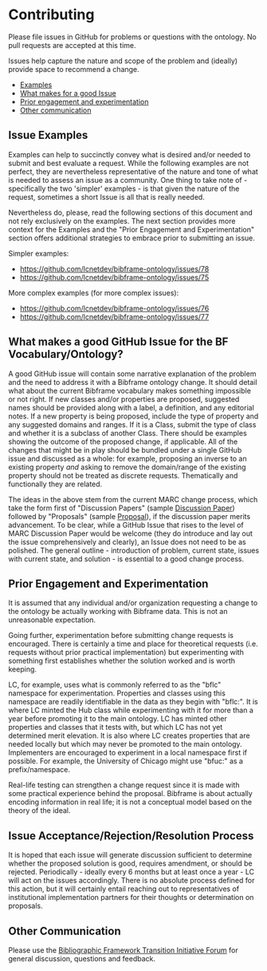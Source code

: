 # Contributing

Please file issues in GitHub for problems or questions with the ontology.  No pull 
requests are accepted at this time.

Issues help capture the nature and scope of the problem and (ideally) provide 
space to recommend a change.

- [Examples](#issue-examples)
- [What makes for a good Issue](#what-makes-a-good-github-issue-for-the-bf-vocabularyontology)
- [Prior engagement and experimentation](#prior-engagement-and-experimentation)
- [Other communication](#other-communication)

## Issue Examples

Examples can help to succinctly convey what is desired and/or needed to submit and 
best evaluate a request.  While the following examples are not perfect, they are nevertheless 
representative of the nature and tone of what is needed to assess an issue as a 
community.  One thing to take note of - specifically the two 'simpler' examples - 
is that given the nature of the request, sometimes
a short Issue is all that is really needed.

Nevertheless do, please, read the following sections of this document and not rely
exclusively on the examples.  The next section provides more context for the 
Examples and the "Prior Engagement and Experimentation" section offers 
additional strategies to embrace prior to submitting an issue.

Simpler examples:
- https://github.com/lcnetdev/bibframe-ontology/issues/78
- https://github.com/lcnetdev/bibframe-ontology/issues/75

More complex examples (for more complex issues):
- https://github.com/lcnetdev/bibframe-ontology/issues/76
- https://github.com/lcnetdev/bibframe-ontology/issues/77

## What makes a good GitHub Issue for the BF Vocabulary/Ontology?

A good GitHub issue will contain some narrative explanation of the problem and the 
need to address it with a Bibframe ontology change.  It should detail what about the 
current Bibframe vocabulary makes something impossible or not right.   If new classes 
and/or properties are proposed, suggested names should be provided along with a label, 
a definition, and any editorial notes.  If a new property is being proposed, include 
the type of property and any suggested domains and ranges.  If it is a Class, submit 
the type of class and whether it is a subclass of another Class. There should be examples 
showing the outcome of the proposed change, if applicable.   All of the changes that 
might be in play should be bundled under a single GitHub issue and discussed as a 
whole: for example, proposing an inverse to an existing property *and* asking to 
remove the domain/range of the existing property should not be treated as discrete 
requests. Thematically and functionally they are related. 

The ideas in the above stem from the current MARC change process, which take the form first of 
"Discussion Papers" (sample [Discussion Paper](https://www.loc.gov/marc/mac/2021/2021-dp09.html))
followed by "Proposals" (sample [Proposal](https://www.loc.gov/marc/mac/2021/2021-10.html)), 
if the discussion paper merits advancement. To be clear, while a GitHub Issue that 
rises to the level of MARC Discussion Paper would be welcome (they do introduce and lay out the issue 
comprehensively and clearly), an Issue does not need to be as polished. The general 
outline - introduction of problem, current state, issues with current state, and solution - 
is essential to a good change process.

## Prior Engagement and Experimentation

It is assumed that any individual and/or organization requesting a change to the ontology be 
actually working with Bibframe data.  This is not an unreasonable expectation. 

Going further, experimentation before submitting change requests is encouraged.  There 
is certainly a time and place for theoretical requests (i.e. requests without prior practical 
implementation) but experimenting with something first establishes whether the solution worked 
and is worth keeping.  

LC, for example, uses what is commonly referred to as the "bflc" namespace for experimentation.  Properties
and classes using this namespace are readily identifiable in the data as they begin with "bflc:".  It 
is where LC minted the Hub class while experimenting with it for more than a year before 
promoting it to the main ontology.  LC has minted other properties and classes that it tests with, 
but which LC has not yet determined merit elevation.  It is also where LC creates properties that are 
needed locally but which may never be promoted to the main ontology. Implementers are encouraged to
experiment in a local namespace first if possible.  For example, the University of Chicago might use 
"bfuc:" as a prefix/namespace.

Real-life testing can strengthen a change request since it is made with some practical experience 
behind the proposal.  Bibframe is about actually encoding information in real life; it is not a 
conceptual model based on the theory of the ideal.  

## Issue Acceptance/Rejection/Resolution Process

It is hoped that each issue will generate discussion sufficient to determine whether the proposed 
solution is good, requires amendment, or should be rejected.  Periodically - ideally every 6 months but 
at least once a year - LC will act on the issues accordingly.  There is no absolute process defined
for this action, but it will certainly entail reaching out to representatives of institutional implementation
partners for their thoughts or determination on proposals.

## Other Communication

Please use the [Bibliographic Framework Transition Initiative Forum](mailto:BIBFRAME@LISTSERV.LOC.GOV) 
for general discussion, questions and feedback.  
